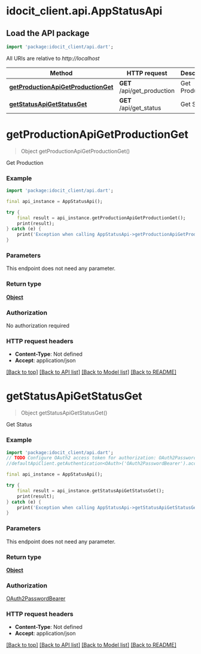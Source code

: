 # idocit_client.api.AppStatusApi

## Load the API package
```dart
import 'package:idocit_client/api.dart';
```

All URIs are relative to *http://localhost*

Method | HTTP request | Description
------------- | ------------- | -------------
[**getProductionApiGetProductionGet**](AppStatusApi.md#getproductionapigetproductionget) | **GET** /api/get_production | Get Production
[**getStatusApiGetStatusGet**](AppStatusApi.md#getstatusapigetstatusget) | **GET** /api/get_status | Get Status


# **getProductionApiGetProductionGet**
> Object getProductionApiGetProductionGet()

Get Production

### Example
```dart
import 'package:idocit_client/api.dart';

final api_instance = AppStatusApi();

try {
    final result = api_instance.getProductionApiGetProductionGet();
    print(result);
} catch (e) {
    print('Exception when calling AppStatusApi->getProductionApiGetProductionGet: $e\n');
}
```

### Parameters
This endpoint does not need any parameter.

### Return type

[**Object**](Object.md)

### Authorization

No authorization required

### HTTP request headers

 - **Content-Type**: Not defined
 - **Accept**: application/json

[[Back to top]](#) [[Back to API list]](../README.md#documentation-for-api-endpoints) [[Back to Model list]](../README.md#documentation-for-models) [[Back to README]](../README.md)

# **getStatusApiGetStatusGet**
> Object getStatusApiGetStatusGet()

Get Status

### Example
```dart
import 'package:idocit_client/api.dart';
// TODO Configure OAuth2 access token for authorization: OAuth2PasswordBearer
//defaultApiClient.getAuthentication<OAuth>('OAuth2PasswordBearer').accessToken = 'YOUR_ACCESS_TOKEN';

final api_instance = AppStatusApi();

try {
    final result = api_instance.getStatusApiGetStatusGet();
    print(result);
} catch (e) {
    print('Exception when calling AppStatusApi->getStatusApiGetStatusGet: $e\n');
}
```

### Parameters
This endpoint does not need any parameter.

### Return type

[**Object**](Object.md)

### Authorization

[OAuth2PasswordBearer](../README.md#OAuth2PasswordBearer)

### HTTP request headers

 - **Content-Type**: Not defined
 - **Accept**: application/json

[[Back to top]](#) [[Back to API list]](../README.md#documentation-for-api-endpoints) [[Back to Model list]](../README.md#documentation-for-models) [[Back to README]](../README.md)

